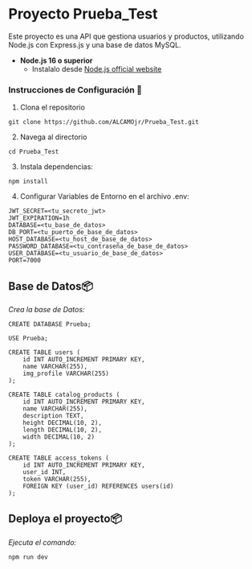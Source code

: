 # Proyecto Prueba_Test

Este proyecto es una API que gestiona usuarios y productos, utilizando Node.js con Express.js y una base de datos MySQL.

* **Node.js 16 o superior**
  * Instalalo desde [Node.js official website](https://nodejs.org/)

### Instrucciones de Configuración 🔧

1. Clona el repositorio 
```
git clone https://github.com/ALCAMOjr/Prueba_Test.git
```

2. Navega al directorio
```
cd Prueba_Test
```
3. Instala dependencias:
```
npm install
```
4. Configurar Variables de Entorno en el archivo .env:
```
JWT_SECRET=<tu_secreto_jwt>
JWT_EXPIRATION=1h
DATABASE=<tu_base_de_datos>
DB_PORT=<tu_puerto_de_base_de_datos>
HOST_DATABASE=<tu_host_de_base_de_datos>
PASSWORD_DATABASE=<tu_contraseña_de_base_de_datos>
USER_DATABASE=<tu_usuario_de_base_de_datos>
PORT=7000
```
## Base de Datos📦
_Crea la base de Datos:_
```
CREATE DATABASE Prueba;

USE Prueba;

CREATE TABLE users (
    id INT AUTO_INCREMENT PRIMARY KEY,
    name VARCHAR(255),
    img_profile VARCHAR(255)
);

CREATE TABLE catalog_products (
    id INT AUTO_INCREMENT PRIMARY KEY,
    name VARCHAR(255),
    description TEXT,
    height DECIMAL(10, 2),
    length DECIMAL(10, 2),
    width DECIMAL(10, 2)
);

CREATE TABLE access_tokens (
    id INT AUTO_INCREMENT PRIMARY KEY,
    user_id INT,
    token VARCHAR(255),
    FOREIGN KEY (user_id) REFERENCES users(id)
);

```

## Deploya el proyecto📦
_Ejecuta el comando:_
```
npm run dev

```
